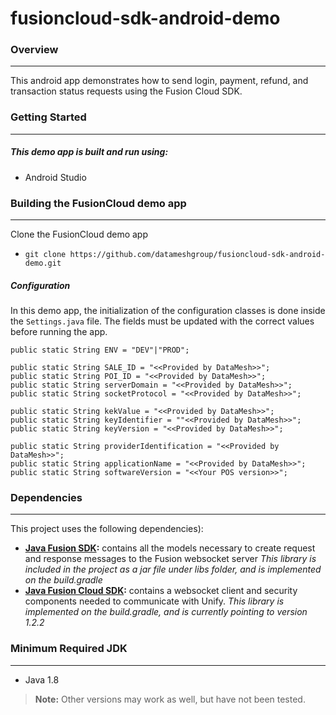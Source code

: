 # fusioncloud-sdk-android-demo

### Overview

***

This android app demonstrates how to send login, payment, refund, and transaction status requests using the Fusion Cloud SDK.

### Getting Started

***

##### This demo app is built and run using:
* Android Studio
 
### Building the FusionCloud demo app
***

Clone the FusionCloud demo app
* `git clone https://github.com/datameshgroup/fusioncloud-sdk-android-demo.git`
 

##### Configuration
In this demo app, the initialization of the configuration classes is done inside the `Settings.java` file. The fields must be updated with the correct values before running the app.
```
public static String ENV = "DEV"|"PROD";

public static String SALE_ID = "<<Provided by DataMesh>>";
public static String POI_ID = "<<Provided by DataMesh>>";
public static String serverDomain = "<<Provided by DataMesh>>"; 
public static String socketProtocol = "<<Provided by DataMesh>>";

public static String kekValue = "<<Provided by DataMesh>>";
public static String keyIdentifier = ""<<Provided by DataMesh>>";
public static String keyVersion = "<<Provided by DataMesh>>";

public static String providerIdentification = "<<Provided by DataMesh>>";
public static String applicationName = "<<Provided by DataMesh>>";
public static String softwareVersion = "<<Your POS version>>";
```
### Dependencies

***

This project uses the following dependencies):  

- **[Java Fusion SDK](https://github.com/datameshgroup/fusionsatellite-sdk-java):** contains all the models necessary to create request and response messages to the Fusion websocket server
_This library is included in the project as a jar file under libs folder, and is implemented on the build.gradle_
- **[Java Fusion Cloud SDK](https://github.com/datameshgroup/fusioncloud-sdk-java):** contains a websocket client and security components needed to communicate with Unify.
_This library is implemented on the build.gradle, and is currently pointing to version 1.2.2_

### Minimum Required JDK

***

- Java 1.8

> **Note:** Other versions may work as well, but have not been tested.
